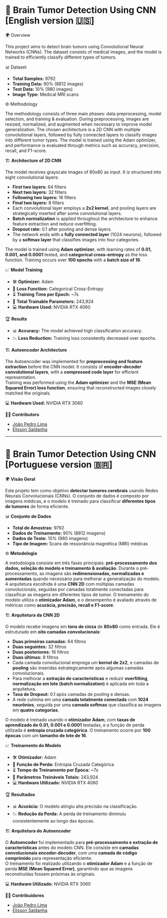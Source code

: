 # 🧠 Brain Tumor Detection Using CNN [English version 🇺🇸]

🌍 Overview

This project aims to detect brain tumors using Convolutional Neural Networks (CNNs). The dataset consists of medical images, and the model is trained to efficiently classify different types of tumors.

📊 Dataset

- **Total Samples:** 9792  
- **Training Data:** 90% (8812 images)  
- **Test Data:** 10% (980 images)  
- **Image Type:** Medical MRI scans  

⚙️ Methodology

The methodology consists of three main phases: data preprocessing, model selection, and training & evaluation. During preprocessing, images are resized, normalized, and augmented when necessary to improve model generalization. The chosen architecture is a 2D CNN with multiple convolutional layers, followed by fully connected layers to classify images into different tumor types. The model is trained using the Adam optimizer, and performance is evaluated through metrics such as accuracy, precision, recall, and F1-score.

🏗️ **Architecture of 2D CNN**

The model receives grayscale images of 80x80 as input. It is structured into eight convolutional layers:  
- **First two layers:** 64 filters  
- **Next two layers:** 32 filters  
- **Following two layers:** 16 filters  
- **Final two layers:** 8 filters  
- Each convolutional layer employs a **2x2 kernel**, and pooling layers are strategically inserted after some convolutional layers.  
- **Batch normalization** is applied throughout the architecture to enhance feature extraction and reduce overfitting.  
- **Dropout rate:** 0.1 after pooling and dense layers.  
- The network ends with a **fully connected layer** (1024 neurons), followed by a **softmax layer** that classifies images into four categories.  

The model is trained using **Adam optimizer**, with learning rates of **0.01, 0.001, and 0.0001** tested, and **categorical cross-entropy** as the loss function. Training occurs over **100 epochs** with a **batch size of 16**.

📈 **Model Training**

- 🛠️ **Optimizer:** Adam  
- 🎯 **Loss Function:** Categorical Cross-Entropy  
- ⏳ **Training Time per Epoch:** ~7s  
- 🧮 **Total Trainable Parameters:** 243,924  
- 💻 **Hardware Used:** NVIDIA RTX 4060  

🏆 **Results**

- 📊 **Accuracy:** The model achieved high classification accuracy.  
- 📉 **Loss Reduction:** Training loss consistently decreased over epochs.  

🏗️ **Autoencoder Architecture**

The Autoencoder was implemented for **preprocessing and feature extraction** before the CNN model. It consists of **encoder-decoder convolutional layers**, with a **compressed code layer** for efficient representation.  
Training was performed using the **Adam optimizer** and the **MSE (Mean Squared Error) loss function**, ensuring that reconstructed images closely matched the originals.  

💻 **Hardware Used:** NVIDIA RTX 3060  

👨‍💻 **Contributors**  
- [João Pedro Lima](https://github.com/joaopedrolima)  
- [Elisson Saldanha](https://github.com/elissonsaldanha)  

---

# 🧠 Brain Tumor Detection Using CNN [Portuguese version 🇧🇷]

🌍 **Visão Geral**  

Este projeto tem como objetivo **detectar tumores cerebrais** usando Redes Neurais Convolucionais (CNNs). O conjunto de dados é composto por imagens médicas, e o modelo é treinado para classificar **diferentes tipos de tumores** de forma eficiente.  

📊 **Conjunto de Dados**  

- **Total de Amostras:** 9792  
- **Dados de Treinamento:** 90% (8812 imagens)  
- **Dados de Teste:** 10% (980 imagens)  
- **Tipo de Imagem:** Scans de ressonância magnética (MRI) médicas  

⚙️ **Metodologia**  

A metodologia consiste em três fases principais: **pré-processamento dos dados, seleção do modelo e treinamento & avaliação**. Durante o pré-processamento, as imagens são **redimensionadas, normalizadas e aumentadas** quando necessário para melhorar a generalização do modelo. A arquitetura escolhida é uma **CNN 2D** com múltiplas camadas convolucionais, seguidas por camadas totalmente conectadas para classificar as imagens em diferentes tipos de tumor. O treinamento do modelo utiliza o **otimizador Adam**, e o desempenho é avaliado através de métricas como **acurácia, precisão, recall e F1-score**.  

🏗️ **Arquitetura da CNN 2D**  

O modelo recebe imagens em **tons de cinza** de **80x80** como entrada. Ele é estruturado em **oito camadas convolucionais**:  
- **Duas primeiras camadas:** 64 filtros  
- **Duas seguintes:** 32 filtros  
- **Duas posteriores:** 16 filtros  
- **Duas últimas:** 8 filtros  
- Cada camada convolucional emprega um **kernel de 2x2**, e camadas de **pooling** são inseridas estrategicamente após algumas camadas convolucionais.  
- Para melhorar a **extração de características** e reduzir **overfitting**, **normalização em lote (batch normalization)** é aplicada em toda a arquitetura.  
- **Taxa de Dropout:** 0.1 após camadas de pooling e densas.  
- A rede culmina em uma **camada totalmente conectada** com **1024 neurônios**, seguida por uma **camada softmax** que classifica as imagens em **quatro categorias**.  

O modelo é treinado usando o **otimizador Adam**, com **taxas de aprendizado de 0.01, 0.001 e 0.0001** testadas, e a função de perda utilizada é **entropia cruzada categórica**. O treinamento ocorre por **100 épocas** com um **tamanho de lote de 16**.  

📈 **Treinamento do Modelo**  

- 🛠️ **Otimizador:** Adam  
- 🎯 **Função de Perda:** Entropia Cruzada Categórica  
- ⏳ **Tempo de Treinamento por Época:** ~7s  
- 🧮 **Parâmetros Treináveis Totais:** 243,924  
- 💻 **Hardware Utilizado:** NVIDIA RTX 4060  

🏆 **Resultados**  

- 📊 **Acurácia:** O modelo atingiu alta precisão na classificação.  
- 📉 **Redução da Perda:** A perda de treinamento diminuiu consistentemente ao longo das épocas.  

🏗️ **Arquitetura do Autoencoder**  

O **Autoencoder** foi implementado para **pré-processamento e extração de características** antes do modelo CNN. Ele consiste em **camadas convolucionais encoder-decoder**, com uma **camada de código comprimido** para representação eficiente.  
O treinamento foi realizado utilizando o **otimizador Adam** e a função de perda **MSE (Mean Squared Error)**, garantindo que as imagens reconstruídas fossem próximas às originais.  

💻 **Hardware Utilizado:** NVIDIA RTX 3060  

👨‍💻 **Contribuidores**  
- [João Pedro Lima](https://github.com/joaopedrolima)  
- [Elisson Saldanha](https://github.com/elissonsaldanha)  

